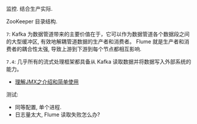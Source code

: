 
监控.
结合生产实际.

ZooKeeper 目录结构.

`7`: Kafka 为数据管道带来的主要价值在于，它可以作为数据管道各个数据段之间的大型缓冲区, 有效地解耦管道数据的生产者和消费者。
Flume 就是生产者和消费者的耦合性太强, 导致上游到下游到每个节点都相互影响.

`7.4`: 几乎所有的流式处理框架都具备从 Kafka 读取数据并将数据写入外部系统的能力。

- [理解JMX之介绍和简单使用](https://blog.csdn.net/lmy86263/article/details/71037316)


测试:
  - 同等配置, 单个进程.
  - 日志量太大, Flume 读取失败怎么办?
